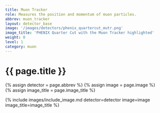```yaml
---
title: Muon Tracker
role: Measures the position and momentum of muon particles.
abbrev: muon_tracker
layout: detector_base
image: '/images/detectors/phenix_quartercut_mutr.png'
image_title: 'PHENIX Quarter Cut with the Muon Tracker highlighted'
weight: 0
level: 1
category: muon
---
```

# {{ page.title }}

{% assign detector = page.abbrev %}
{% assign image = page.image %}
{% assign image_title = page.image_title %}

{% include images/include_image.md detector=detector image=image image_title=image_title %}
